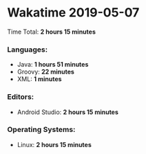 # Wakatime 2019-05-07

Time Total: **2 hours 15 minutes**

### Languages:
- Java: **1 hours 51 minutes** 
- Groovy: **22 minutes** 
- XML: **1 minutes** 

### Editors:
- Android Studio: **2 hours 15 minutes** 

### Operating Systems:
- Linux: **2 hours 15 minutes** 

